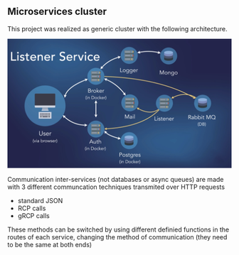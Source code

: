 ## Microservices cluster

This project was realized as generic cluster with the following architecture.

![Architecture](architecture.png)

Communication inter-services (not databases or async queues) are made with 3 different communcation techniques transmited over HTTP requests
- standard JSON
- RCP calls
- gRCP calls

These methods can be switched by using different definied functions in the routes of each service, changing the method of communication (they need to be the same at both ends)
